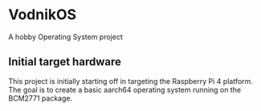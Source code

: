 # VodnikOS
A hobby Operating System project

## Initial target hardware

This project is initially starting off in targeting the Raspberry Pi 4 platform. The goal is to create a basic aarch64 operating system running on the BCM2771 package.
